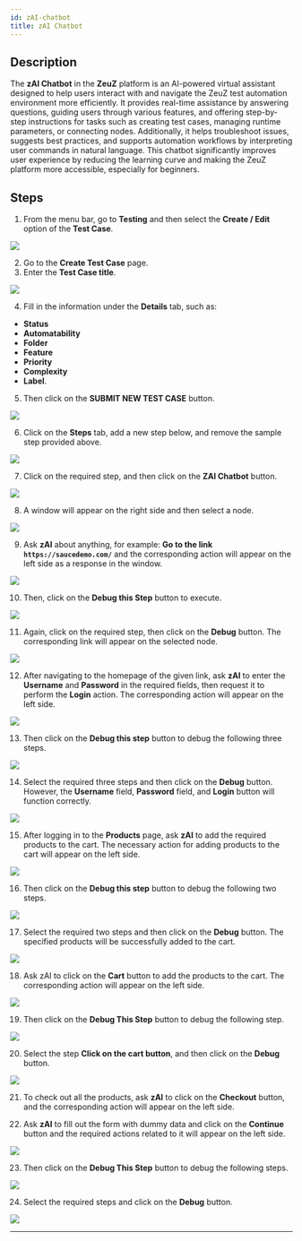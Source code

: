 ```yaml
---
id: zAI-chatbot
title: zAI Chatbot
---
```


## Description
The **zAI Chatbot** in the **ZeuZ** platform is an AI-powered virtual assistant designed to help users interact with and navigate the ZeuZ test automation environment more efficiently. It provides real-time assistance by answering questions, guiding users through various features, and offering step-by-step instructions for tasks such as creating test cases, managing runtime parameters, or connecting nodes. Additionally, it helps troubleshoot issues, suggests best practices, and supports automation workflows by interpreting user commands in natural language. This chatbot significantly improves user experience by reducing the learning curve and making the ZeuZ platform more accessible, especially for beginners.

## Steps

1. From the menu bar, go to **Testing** and then select the **Create / Edit** option of the **Test Case**.

![](/img/zAI/zAI-chatbot/zeuz-create.png)

2. Go to the **Create Test Case** page.
3. Enter the **Test Case title**.

![](/img/zAI/zAI-chatbot/zAI-title.png)

4. Fill in the information under the **Details** tab, such as:
- **Status**
- **Automatability**
- **Folder**
- **Feature**
- **Priority**
- **Complexity**
- **Label**.
5. Then click on the **SUBMIT NEW TEST CASE** button.

![](/img/zAI/zAI-chatbot/zAI-details.png)

6. Click on the **Steps** tab, add a new step below, and remove the sample step provided above.

![](/img/zAI/zAI-chatbot/zAI-step.png)

7. Click on the required step, and then click on the **ZAI Chatbot** button.

![](/img/zAI/zAI-chatbot/zAI-chatbot.png)

8. A window will appear on the right side and then select a node.

![](/img/zAI/zAI-chatbot/zAI-node.png)

9. Ask **zAI** about anything, for example: **Go to the link `https://saucedemo.com/`** and the corresponding action will appear on the left side as a response in the window.

![](/img/zAI/zAI-chatbot/zAI-ask.png)

10. Then, click on the **Debug this Step** button to execute.

![](/img/zAI/zAI-chatbot/zAI-debug.png)

11. Again, click on the required step, then click on the **Debug** button. The corresponding link will appear on the selected node.

![](/img/zAI/zAI-chatbot/zAI-step1.png)

12. After navigating to the homepage of the given link, ask **zAI** to enter the **Username** and **Password** in the required fields, then request it to perform the **Login** action. The corresponding action will appear on the left side.

![](/img/zAI/zAI-chatbot/zAI-step2.png)

13. Then click on the **Debug this step** button to debug the following three steps.

![](/img/zAI/zAI-chatbot/zAI-3steps.png)

14. Select the required three steps and then click on the **Debug** button. However, the **Username** field, **Password** field, and **Login** button will function correctly.

![](/img/zAI/zAI-chatbot/zAI-3debugs.png)

15. After logging in to the **Products** page, ask **zAI** to add the required products to the cart. The necessary action for adding products to the cart will appear on the left side.

![](/img/zAI/zAI-chatbot/zAI-2actions.png)

16. Then click on the **Debug this step** button to debug the following two steps.

![](/img/zAI/zAI-chatbot/zAI-2debugs.png)

17. Select the required two steps and then click on the **Debug** button. The specified products will be successfully added to the cart.

![](/img/zAI/zAI-chatbot/zAI-step3.png)

18. Ask zAI to click on the **Cart** button to add the products to the cart. The corresponding action will appear on the left side.

![](/img/zAI/zAI-chatbot/zAI-cart.png)

19. Then click on the **Debug This Step** button to debug the following step.

![](/img/zAI/zAI-chatbot/cart-button.png)

20. Select the step **Click on the cart button**, and then click on the **Debug** button.

![](/img/zAI/zAI-chatbot/debug-cart.png)

21. To check out all the products, ask **zAI** to click on the **Checkout** button, and the corresponding action will appear on the left side.

22. Ask **zAI** to fill out the form with dummy data and click on the **Continue** button and the required actions related to it will appear on the left side.

![](/img/zAI/zAI-chatbot/zAI-continue.png)

23. Then click on the **Debug This Step** button to debug the following steps.

![](/img/zAI/zAI-chatbot/dummy-data.png)

24. Select the required steps and click on the **Debug** button.

![](/img/zAI/zAI-chatbot/select-continue.png)

---
